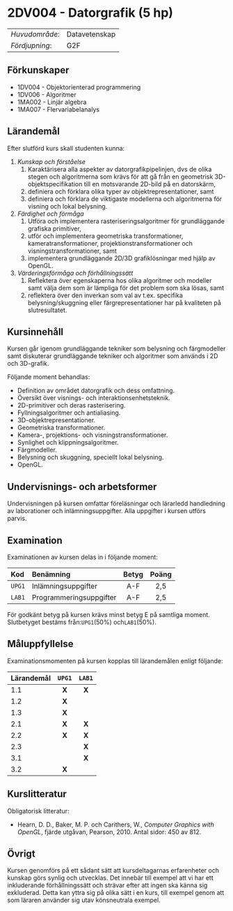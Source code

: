 # 2DV004 - Datorgrafik (5 hp)

|     |     |
| --- | --- | 
| *Huvudområde*: | Datavetenskap | 
| *Fördjupning*: | G2F | 

## Förkunskaper

- 1DV004 - Objektorienterad programmering
- 1DV006 - Algoritmer
- 1MA002 - Linjär algebra
- 1MA007 - Flervariabelanalys

## Lärandemål

Efter slutförd kurs skall studenten kunna:

1. *Kunskap och förståelse*
    1. Karaktärisera alla aspekter av datorgrafikpipelinjen, dvs de olika stegen och algoritmerna som krävs för att gå från en geometrisk 3D-objektspecifikation till en motsvarande 2D-bild på en datorskärm,
    2. definiera och förklara olika typer av objektrepresentationer, samt
    3. definiera och förklara de viktigaste modellerna och algoritmerna för visning och lokal belysning.
2. *Färdighet och förmåga*
    1. Utföra och implementera rasteriseringsalgoritmer för grundläggande grafiska primitiver,
    2. utför och implementera geometriska transformationer, kameratransformationer, projektionstransformationer och visningstransformationer, samt
    3. implementera grundläggande 2D/3D grafiklösningar med hjälp av OpenGL.
3. *Värderingsförmåga och förhållningssätt*
    1. Reflektera över egenskaperna hos olika algoritmer och modeller samt välja dem som är lämpliga för det problem som ska lösas, samt
    2. reflektera över den inverkan som val av t.ex. specifika belysning/skuggning eller färgrepresentationer har på kvaliteten på slutresultatet.

## Kursinnehåll

Kursen går igenom grundläggande tekniker som belysning och färgmodeller samt diskuterar grundläggande tekniker och algoritmer som används i 2D och 3D-grafik.

Följande moment behandlas:

- Definition av området datorgrafik och dess omfattning.
- Översikt över visnings- och interaktionsenhetsteknik.
- 2D-primitiver och deras rasterisering.
- Fyllningsalgoritmer och antialiasing.
- 3D-objektrepresentationer.
- Geometriska transformationer.
- Kamera-, projektions- och visningstransformationer.
- Synlighet och klippningsalgoritmer.
- Färgmodeller.
- Belysning och skuggning, speciellt lokal belysning.
- OpenGL.

## Undervisnings- och arbetsformer

Undervisningen på kursen omfattar föreläsningar och lärarledd handledning av laborationer och inlämningsuppgifter. Alla uppgifter i kursen utförs parvis.

## Examination

Examinationen av kursen delas in i följande moment:

| Kod  | Benämning             | Betyg | Poäng | 
| :--- | :-------------------- | :---: | :---: |
|`UPG1`| Inlämningsuppgifter   | A-F   | 2,5   |
|`LAB1`| Programmeringsuppgifter | A-F   | 2,5   |

För godkänt betyg på kursen krävs minst betyg E på samtliga moment. Slutbetyget bestäms från:`UPG1`(50%) och`LAB1`(50%).

## Måluppfyllelse

Examinationsmomenten på kursen kopplas till lärandemålen enligt följande:

| Lärandemål |`UPG1` |`LAB1` |
| :--------- | :---: | :---: |
| 1.1        | **X** | **X** |
| 1.2        | **X** |       |
| 1.3        | **X** |       |
| 2.1        | **X** | **X** |
| 2.2        | **X** | **X** |
| 2.3        |       | **X** |
| 3.1        |       | **X** |
| 3.2        | **X** |       |

## Kurslitteratur

Obligatorisk litteratur:

- Hearn, D. D., Baker, M. P. och Carithers, W., *Computer Graphics with OpenGL*, fjärde utgåvan, Pearson, 2010. Antal sidor: 450 av 812.

## Övrigt

Kursen genomförs på ett sådant sätt att kursdeltagarnas erfarenheter och kunskap görs synlig och utvecklas. Det innebär till exempel att vi har ett inkluderande förhållningssätt och strävar efter att ingen ska känna sig exkluderad. Detta kan yttra sig på olika sätt i en kurs, till exempel genom att som läraren använder sig utav könsneutrala exempel.
